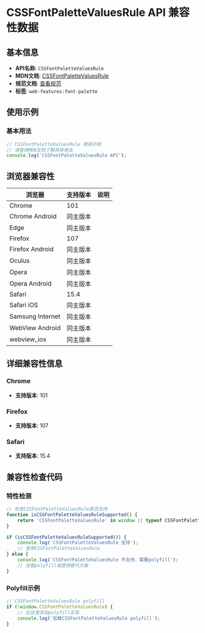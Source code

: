 # CSSFontPaletteValuesRule API 兼容性数据

## 基本信息

- **API名称**: `CSSFontPaletteValuesRule`
- **MDN文档**: [CSSFontPaletteValuesRule](https://developer.mozilla.org/docs/Web/API/CSSFontPaletteValuesRule)
- **规范文档**: [查看规范](https://drafts.csswg.org/css-fonts/#om-fontpalettevalues)
- **标签**: `web-features:font-palette`

## 使用示例

### 基本用法

```javascript
// CSSFontPaletteValuesRule 使用示例
// 请查阅MDN文档了解具体用法
console.log('CSSFontPaletteValuesRule API');
```

## 浏览器兼容性

| 浏览器 | 支持版本 | 说明 |
|--------|----------|------|
| Chrome | 101 |  |
| Chrome Android | 同主版本 |  |
| Edge | 同主版本 |  |
| Firefox | 107 |  |
| Firefox Android | 同主版本 |  |
| Oculus | 同主版本 |  |
| Opera | 同主版本 |  |
| Opera Android | 同主版本 |  |
| Safari | 15.4 |  |
| Safari iOS | 同主版本 |  |
| Samsung Internet | 同主版本 |  |
| WebView Android | 同主版本 |  |
| webview_ios | 同主版本 |  |

## 详细兼容性信息

### Chrome

- **支持版本**: 101

### Firefox

- **支持版本**: 107

### Safari

- **支持版本**: 15.4

## 兼容性检查代码

### 特性检测

```javascript
// 检查CSSFontPaletteValuesRule是否支持
function isCSSFontPaletteValuesRuleSupported() {
    return 'CSSFontPaletteValuesRule' in window || typeof CSSFontPaletteValuesRule !== 'undefined';
}

if (isCSSFontPaletteValuesRuleSupported()) {
    console.log('CSSFontPaletteValuesRule 支持');
    // 使用CSSFontPaletteValuesRule
} else {
    console.log('CSSFontPaletteValuesRule 不支持，需要polyfill');
    // 加载polyfill或使用替代方案
}
```

### Polyfill示例

```javascript
// CSSFontPaletteValuesRule polyfill
if (!window.CSSFontPaletteValuesRule) {
    // 在这里添加polyfill实现
    console.log('加载CSSFontPaletteValuesRule polyfill');
}
```

